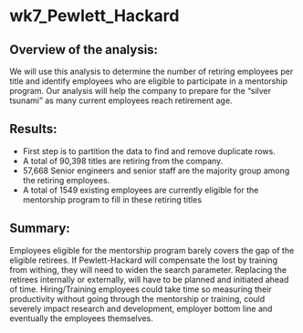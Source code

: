 # wk7_Pewlett_Hackard

## Overview of the analysis:
We will use this analysis to determine the number of retiring employees per title and identify employees who are eligible to participate in a mentorship program. Our analysis will help the company to prepare for the “silver tsunami” as many current employees reach retirement age.

## Results:
+ First step is to partition the data to find and remove duplicate rows.
+ A total of 90,398 titles are retiring from the company.
+ 57,668 Senior engineers and senior staff are the majority group among the retiring employees.
+ A total of 1549 existing employees are currently eligible for the mentorship program to fill in these retiring titles

## Summary:
Employees eligible for the mentorship program barely covers the gap of the eligible retirees.  If Pewlett-Hackard will compensate the lost by training from withing, they will need to widen the search parameter. Replacing the retirees internally or externally, will have to be planned and initiated ahead of time.  Hiring/Training employees could take time so measuring their productivity without going through the mentorship or training, could severely impact research and development, employer bottom line and eventually the employees themselves.
